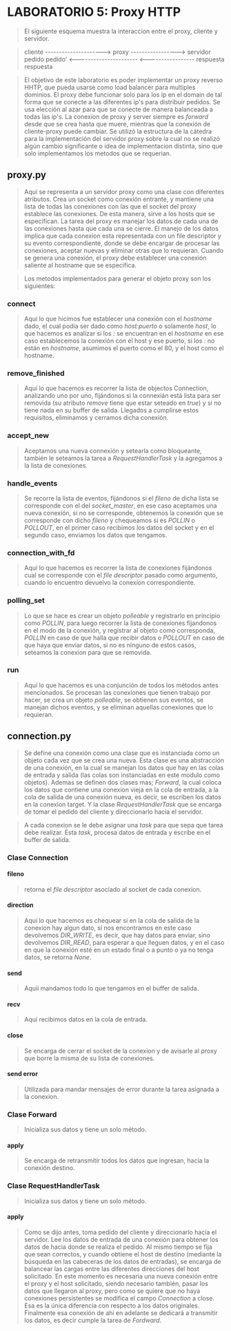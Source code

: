 LABORATORIO 5: Proxy HTTP
=========================

>El siguiente esquema muestra la interaccion entre el proxy, cliente y servidor.

>cliente ---------------------> proxy -----------------> servidor
>              pedido                      pedido'
>        <----------------------       <-----------------
>            respuesta                   respuesta

> El objetivo de este laboratorio es poder implementar un proxy reverso HHTP,
>que pueda usarse como load balancer para multiples dominios.
>El proxy debe funcionar solo para los ip en el domain de tal forma que se
>conecte a las diferentes ip's para distribuir pedidos. Se usa elección al azar
>para que se conecte de manera balanceada a todas las ip's.
> La conexion de proxy y server siempre es *forward* desde que se crea hasta que
>muere, mientras que la conexión de cliente-proxy puede cambiar.
> Se utilizó la estructura de la cátedra para la implementación del servidor
>proxy sobre la cual no se realizó algún cambio significante o idea de
>implementacion distinta, sino que solo implementamos los metodos que se
>requerian.


proxy.py
--------

>Aquí se representa a un servidor proxy como una clase con diferentes atributos.
>Crea un socket como conexión entrante, y mantiene una lista de todas las 
>conexiones con las que el socket del proxy establece las conexiones. De esta
>manera, sirve a los hosts que se especifican.
>La tarea del proxy es manejar los datos de cada una de las conexiones hasta
>que cada una se cierre. El manejo de los datos implica que cada conexion esta
>representada con un file descriptor y su evento correspondiente, donde se debe
>encargar de procesar las conexiones, aceptar nuevas y eliminar otras que lo
>requieran. Cuando se genera una conexión, el proxy debe establecer una conexión
>saliente al hostname que se especifica.

>Los metodos implementados para generar el objeto proxy son los siguientes:

### connect
> Aquí lo que hicimos fue establecer una conexión con el *hostname* dado, el
>cual podia ser dado como *host:puerto* o solamente *host*, lo que hacemos es
>analizar si los *:* se encuentran en el *hostname* en ese caso establecemos
>la conexión con el host y ese puerto, si los *:* no están en *hostname*,
>asumimos el puerto como el 80, y el host como el hostname.

### remove_finished
> Aquí lo que hacemos es recorrer la lista de objectos Connection, analizando
>uno por uno, fijándonos si la connexián está lista para ser removida
>(su atributo *remove* tiene que estar seteado en *true*) y si no tiene nada
>en su buffer de salida. Llegados a cumplirse estos requisitos, eliminamos
>y cerramos dicha conexión.

### accept_new
> Aceptamos una nueva connexión y setearla como bloqueante, también le seteamos
>la tarea a *RequestHandlerTask* y la agregamos a la lista de conexiones.

### handle_events
> Se recorre la lista de eventos, fijándonos si el *fileno* de dicha lista se
>corresponde con el del *socket_master*, en ese caso aceptamos una nueva
>conexión, si no se corresponde, obtenemos la conexión que se corresponde con
>dicho *fileno* y chequeamos si es *POLLIN* o *POLLOUT*, en el primer caso
>recibimos los datos del socket y en el segundo caso, enviamos los datos que
>tengamos.

### connection_with_fd
> Aquí lo que hacemos es recorrer la lista de conexiones fijándonos
>cual se corresponde con el *file descriptor* pasado como argumento,
>cuando lo encuentro devuelvo la conexion correspondiente.

### polling_set
> Lo que se hace es crear un objeto *polleable* y registrarlo en principio
>como *POLLIN*, para luego recorrer la lista de conexiones fijandonos en el
>modo de la conexión, y registrar al objeto como corresponda, *POLLIN* en caso
>de que halla que recibir datos o *POLLOUT* en caso de que haya que enviar
>datos, si no es ninguno de estos casos, seteamos la conexion para que se
>removida.

### run
> Aquí lo que hacemos es una conjunción de todos los métodos antes mencionados.
>Se procesan las conexiones que tienen trabajo por hacer, se crea  un objeto
>*polleable*, se obtienen sus eventos, se manejan dichos eventos, y se eliminan
>aquellas conexiones que lo requieran.


connection.py
-------------

>Se define una conexión como una clase que es instanciada como un objeto
>cada vez que se crea una nueva. Esta clase es una abstracción de una conexión,
>en la cual se manejan los datos que hay en las colas de entrada y salida (las 
>colas son instanciadas en este modulo como objetos).
>Ademas se definen dos clases mas; *Forward*, la cual coloca los datos que
>contiene una conexion vieja en la cola de entrada, a la cola de salida de una
>conexión nueva, es decir, se escriben los datos en la conexion target.
>Y la clase *RequestHandlerTask* que se encarga de tomar el pedido del cliente y
>direccionarlo hacia el servidor.

>A cada conexion se le debe asignar una *task* para que sepa que tarea debe
>realizar. Esta *task*, procesa datos de entrada y escribe en el buffer de
>salida.

### Clase Connection

#### fileno
>retorna el *file descriptor* asociado al socket de cada conexion.

#### direction
> Aquí lo que hacemos es chequear si en la cola de salida de la conexion hay
>algun dato, si nos encontramos en este caso devolvemos *DIR_WRITE*, es decir,
>que hay datos para enviar, sino devolvemos *DIR_READ*, para esperar a que
>lleguen datos, y en el caso en que la conexión esté en un estado final o a
>punto o ya no tenga datos, se retorna *None*.

#### send
> Aquií mandamos todo lo que tengamos en el buffer de salida.

#### recv
> Aquí recibimos datos en la cola de entrada.

#### close
>Se encarga de cerrar el socket de la conexion y de avisarle al proxy que borre
>la misma de su lista de conexiones.

#### send error
>Utilizada para mandar mensajes de error durante la tarea asignada a la
>conexion.

### Clase Forward

> Inicializa sus datos y tiene un solo método.

#### apply

>Se encarga de retransmitir todos los datos que ingresan, hacia la conexión
>destino.

### Clase RequestHandlerTask

> Inicializa sus datos y tiene un solo método.

#### apply

>Como se dijo antes, toma pedido del cliente y direccionarlo hacia el servidor.
>Lee los datos de entrada de una conexión para obtener los datos de hacia donde
>se realiza el pedido.
>Al mismo tiempo se fija que sean correctos, y cuando obtiene el host de destino
>(mediante la búsqueda en las cabeceras de los datos de entradas), se encarga de
>balancear las cargas entre las diferentes direcciones del host solicitado.
>En este momento es necesaria una nueva conexión entre el proxy y el host
>solicitado, siendo necesario también, pasar los datos que llegaron al proxy,
>pero como se quiere que no haya conexiones persistentes se modifica el campo
>*Connection* a close.
>Esa es la única diferencia con respecto a los datos originales.
>Finalmente esa conexión de ahi en adelante se dedicará a transmitir los datos,
>es decir cumple la tarea de *Fordward*.